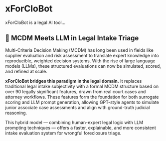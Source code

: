 # xForCloBot

xForCloBot is a legal AI tool...

## 🧠 MCDM Meets LLM in Legal Intake Triage

Multi-Criteria Decision Making (MCDM) has long been used in fields like supplier evaluation and risk assessment to translate expert knowledge into reproducible, weighted decision systems. With the rise of large language models (LLMs), these structured evaluations can now be simulated, scored, and refined at scale.

**xForCloBot bridges this paradigm in the legal domain.** It replaces traditional legal intake subjectivity with a formal MCDM structure based on over 90 legally significant features, drawn from real court cases and attorney workflows. These features form the foundation for both surrogate scoring and LLM prompt generation, allowing GPT-style agents to simulate junior associate case assessments and align with ground-truth judicial reasoning.

This hybrid model — combining human-expert legal logic with LLM prompting techniques — offers a faster, explainable, and more consistent intake evaluation system for wrongful foreclosure triage.
